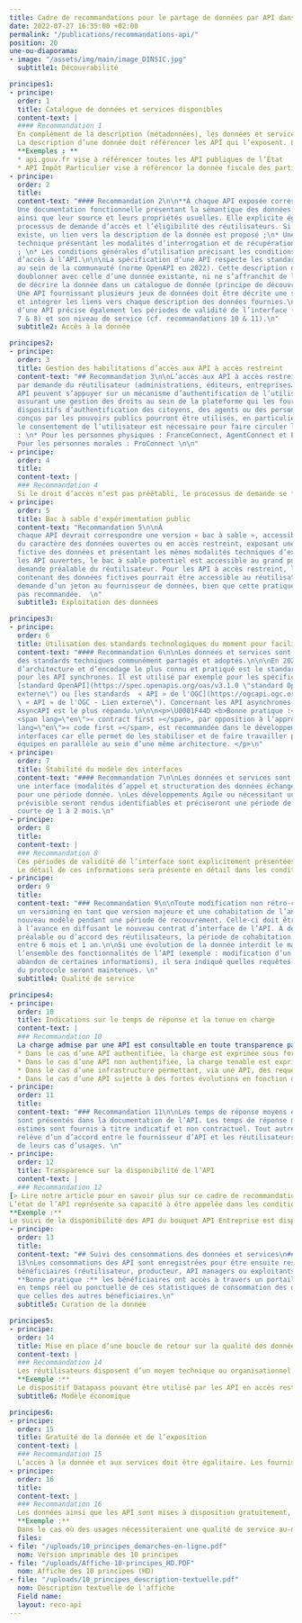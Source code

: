 ```yaml
---
title: Cadre de recommandations pour le partage de données par API dans l’administration
date: 2022-07-27 16:35:00 +02:00
permalink: "/publications/recommandations-api/"
position: 20
une-ou-diaporama:
- image: "/assets/img/main/image_DINSIC.jpg"
  subtitle1: Découvrabilité

principes1:
- principe:
  order: 1
  title: Catalogue de données et services disponibles
  content-text: |
  #### Recommandation 1
  En complément de la description (métadonnées), les données et services publiquement accessibles sont visibles sur un catalogue exposé sur Internet, référencé sur les moteurs de recherche usuels et intelligibles (la description des API au sein du catalogue ou de l’API manager propose un contenu destiné aux opérationnels, fonctionnels comme techniques).
  La description d’une donnée doit référencer les API qui l’exposent. L’exemple présenté ci-dessous met ainsi en évidence les ressources accessibles sur la page présentant le jeu de données « base SIREN des entreprises et de leurs établissements ».
  **Exemples : **
  * api.gouv.fr vise à référencer toutes les API publiques de l’État
  * API Impôt Particulier vise à référencer la donnée fiscale des particuliers
- principe:
  order: 2
  title:
  content-text: "#### Recommandation 2\n\n**À chaque API exposée correspond :**\n*
  Une documentation fonctionnelle présentant la sémantique des données, leur qualité
  ainsi que leur source et leurs propriétés usuelles. Elle explicite également le
  processus de demande d’accès et l’éligibilité des réutilisateurs. Si un catalogue
  existe, un lien vers la description de la donnée est proposé ;\n* Une documentation
  technique présentant les modalités d’interrogation et de récupération de la donnée
  ; \n* Les conditions générales d’utilisation précisant les conditions contractuelles
  d’accès à l’API.\n\n\nLa spécification d’une API respecte les standards répandus
  au sein de la communauté (norme OpenAPI en 2022). Cette description ne doit pas
  doublonner avec celle d’une donnée existante, ni ne s’affranchit de la nécessité
  de décrire la donnée dans un catalogue de donnée (principe de découvrabilité).
  Une API fournissant plusieurs jeux de données doit être décrite une seule fois
  et intégrer les liens vers chaque description des données fournies.\n\n\nLa description
  d’une API précise également les périodes de validité de l’interface (cf. recommandations
  7 & 8) et son niveau de service (cf. recommandations 10 & 11).\n"
  subtitle2: Accès à la donnée

principes2:
- principe:
  order: 3
  title: Gestion des habilitations d’accès aux API à accès restreint
  content-text: "## Recommandation 3\n\nL’accès aux API à accès restreint se fait
  par demande du réutilisateur (administrations, éditeurs, entreprises…).\n\nLes
  API peuvent s’appuyer sur un mécanisme d’authentification de l’utilisateur final
  assurant une gestion des droits au sein de la plateforme qui les fournit. Les
  dispositifs d’authentification des citoyens, des agents ou des personnes morales
  conçus par les pouvoirs publics pourront être utilisés, en particulier lorsque
  le consentement de l’utilisateur est nécessaire pour faire circuler la donnée
  : \n* Pour les personnes physiques : FranceConnect, AgentConnect et EduConnect\n*
  Pour les personnes morales : ProConnect \n\n"
- principe:
  order: 4
  title:
  content-text: |
  ### Recommandation 4
  Si le droit d’accès n’est pas préétabli, le processus de demande se fait de la manière la plus simple possible pour le réutilisateur. Dans le cadre de demandes d’accès prévues par la loi et si le demandeur est éligible, une réponse sera transmise aux réutilisateurs dans un délai recommandé de 15 jours calendaires. Le code des relations entre le public et l’administration prévoit un délai légal maximum de 30 jours pour répondre à une demande ([article R311-13](https://www.legifrance.gouv.fr/codes/article_lc/LEGIARTI000031370409 "article R311-13 - Lien externe")).
- principe:
  order: 5
  title: Bac à sable d'expérimentation public
  content-text: "Recommandation 5\n\nÀ
  chaque API devrait correspondre une version « bac à sable », accessible en fonction
  du caractère des données ouvertes ou en accès restreint, exposant une version
  fictive des données et présentant les mêmes modalités techniques d’exposition.\n\n\nPour
  les API ouvertes, le bac à sable potentiel est accessible au grand public, sans
  demande préalable du réutilisateur. Pour les API à accès restreint, le bac à sable
  contenant des données fictives pourrait être accessible au réutilisateur après
  demande d’un jeton au fournisseur de données, bien que cette pratique ne soit
  pas recommandée.  \n"
  subtitle3: Exploitation des données

principes3:
- principe:
  order: 6
  title: Utilisation des standards technologiques du moment pour faciliter l’interopérabilité
  content-text: "#### Recommandation 6\n\nLes données et services sont exposés selon
  des standards techniques communément partagés et adoptés.\n\n\nEn 2022, le principe
  d’architecture et d’encodage le plus connu et pratiqué est le standard REST Json
  pour les API synchrones. Il est utilisé par exemple pour les spécifications du
  [standard OpenAPI](https://spec.openapis.org/oas/v3.1.0 \"standard OpenAPI - Lien
  externe\") ou [les standards  « API » de l'OGC](https://ogcapi.ogc.org \"les standards
  \ « API » de l'OGC - Lien externe\"). Concernant les API asynchrones, le principe
  AsyncAPI est le plus répandu.\n\n\n<p>\U0001F44D <b>Bonne pratique :</b> L’approche
  <span lang=\"en\">« contract first »</span>, par opposition à l’approche <span
  lang=\"en\">« code first »</span>, est recommandée dans le développement de nouvelles
  interfaces car elle permet de les stabiliser et de faire travailler plusieurs
  équipes en parallèle au sein d’une même architecture. </p>\n"
- principe:
  order: 7
  title: Stabilité du modèle des interfaces
  content-text: "#### Recommandation 7\n\nLes données et services sont exposés selon
  une interface (modalités d’appel et structuration des données échangées) définie
  pour une période donnée. \nLes développements Agile ou nécessitant une évolution
  prévisible seront rendus identifiables et préciseront une période de validité
  courte de 1 à 2 mois.\n"
- principe:
  order: 8
  title:
  content-text: |
  ### Recommandation 8
  Ces périodes de validité de l’interface sont explicitement présentées aux réutilisateurs dans la documentation. Les modifications prévisibles s’accompagneront de l’actualisation préalable des informations descriptives intégrant des liens vers des communications et guides permettant aux réutilisateurs d’anticiper les évolutions. Les réutilisateurs pourront basculer durant une période définie et communiquée sur la version modifiée de l’interface. Durant ce laps de temps, deux interfaces cohabiteront, la version précédente dépréciée et la nouvelle version.
  Le détail de ces informations sera présenté en détail dans les conditions générales d’utilisation de l’API.
- principe:
  order: 9
  title:
  content-text: "### Recommandation 9\n\nToute modification non rétro-compatible impose
  un versioning en tant que version majeure et une cohabitation de l’ancien et du
  nouveau modèle pendant une période de recouvrement. Celle-ci doit être communiquée
  à l’avance en diffusant le nouveau contrat d’interface de l’API. À défaut d’information
  préalable ou d’accord des réutilisateurs, la période de cohabitation sera comprise
  entre 6 mois et 1 an.\n\nSi une évolution de la donnée interdit le maintien de
  l’ensemble des fonctionnalités de l’API (exemple : modification d’un schéma avec
  abandon de certaines informations), il sera indiqué quelles requêtes ou parties
  du protocole seront maintenues. \n"
  subtitle4: Qualité de service

principes4:
- principe:
  order: 10
  title: Indications sur le temps de réponse et la tenue en charge
  content-text: |
  ### Recommandation 10
  La charge admise par une API est consultable en toute transparence par les réutilisateurs :
  * Dans le cas d’une API authentifiée, la charge est exprimée sous forme de métriques propres à chaque réutilisateur, comme le nombre d’appels sur une période donnée par exemple ;
  * Dans le cas d’une API non authentifiée, la charge tenable est exprimée dans son ensemble, tous réutilisateurs confondus ;
  * Dans le cas d’une infrastructure permettant, via une API, des requêtes complexes, ou servant de nombreuses données, la charge tenable estimée indiquera les critères utilisés et le caractère estimatif de cette évaluation ;
  * Dans le cas d’une API sujette à des fortes évolutions en fonction de la saisonnalité, le temps de réponse maximal sera précisé ainsi que les risques de rupture de service.
- principe:
  order: 11
  title:
  content-text: "### Recommandation 11\n\nLes temps de réponse moyens et maximaux
  sont présentés dans la documentation de l’API. Les temps de réponse mesurés ou
  estimés sont fournis à titre indicatif et non contractuel. Tout autre démarche
  relève d’un d’accord entre le fournisseur d’API et les réutilisateurs en fonction
  de leurs cas d’usages. \n"
- principe:
  order: 12
  title: Transparence sur la disponibilité de l’API
  content-text: |
  ### Recommandation 12
[> Lire notre article pour en savoir plus sur ce cadre de recommandations et son élaboration](https://numerique.gouv.fr/actualites/****")
L’état de l’API représente sa capacité à être appelée dans les conditions réelles par un réutilisateur. Il est rendu accessible aux réutilisateurs et consultable en temps réel sous forme d’une URL, indiquée dans la description de l’API, permettant de tester que l'API se déclare disponible et requetable. En complément, il est souhaitable de permettre de consulter un historique entre 6 mois et une année.
**Exemple :**
Le suivi de la disponibilité des API du bouquet API Entreprise est disponible sur  [status.entreprise.api.gouv.fr](https://status.entreprise.api.gouv.fr/ "status.entreprise.api.gouv.fr - Lien externe")
- principe:
  order: 13
  title:
  content-text: "## Suivi des consommations des données et services\n### Recommandation
  13\nLes consommations des API sont enregistrées pour être ensuite restituées aux
  bénéficiaires (réutilisateur, producteur, API managers ou exploitants).\n\n\n\U0001F44D
  **Bonne pratique :** les bénéficiaires ont accès à travers un portail à une restitution
  en temps réel ou ponctuelle de ces statistiques de consommation des données ainsi
  que celles des autres bénéficiaires.\n"
  subtitle5: Curation de la donnée

principes5:
- principe:
  order: 14
  title: Mise en place d’une boucle de retour sur la qualité des données
  content-text: |
  ### Recommandation 14
  Les réutilisateurs disposent d’un moyen technique ou organisationnel leur permettant de faire des retours sur la qualité des données vers leur gestionnaire ou via la description des données au sein de leur catalogue d’origine. Les réutilisateurs disposent également d’un moyen technique ou organisationnel leur permettant de faire des retours sur la qualité des API exposées vers leur fournisseur ou via la description de l’API.
  **Exemple :**
  Le dispositif Datapass pouvant être utilisé par les API en accès restreint permet de faire un retour sur la qualité des données disponibles via celles-ci.
  subtitle6: Modèle économique

principes6:
- principe:
  order: 15
  title: Gratuité de la donnée et de l’exposition
  content-text: |
  ### Recommandation 15
  L’accès à la donnée et aux services doit être égalitaire. Les fournisseurs de données cherchent à adapter les modalités d’accès aux besoins des réutilisateurs.
- principe:
  order: 16
  title:
  content-text: |
  ### Recommandation 16
  Les données ainsi que les API sont mises à disposition gratuitement, pour les réutilisateurs uniquement, sauf exceptions devant faire l’objet d’une justification par l’administration productrice.
  **Exemple :**
  Dans le cas où des usages nécessiteraient une qualité de service au-dessus de ce que la multitude d’utilisateurs a couramment besoin, comme par exemple une bande passante élevée pour de la donnée temps-réel volumineuse desservie sur quelques organismes, il sera possible d’organiser un système freemium avec une égalité d’accès à des APIs par défaut et des APIs faisant l’objet de redevances pour les usages les plus exigeants.
  files:
- file: "/uploads/10_principes_demarches-en-ligne.pdf"
  nom: Version imprimable des 10 principes
- file: "/uploads/Affiche-10-principes_HD.PDF"
  nom: Affiche des 10 principes (HD)
- file: "/uploads/10_principes_description-textuelle.pdf"
  nom: Description textuelle de l'affiche
  Field name:
  layout: reco-api
---
```

